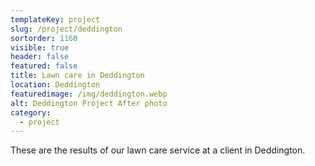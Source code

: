 ```yaml
---
templateKey: project
slug: /project/deddington
sortorder: 1160
visible: true
header: false
featured: false
title: Lawn care in Deddington
location: Deddington
featuredimage: /img/deddington.webp
alt: Deddington Project After photo
category:
  - project
---
```

These are the results of our lawn care service at a client in Deddington.
